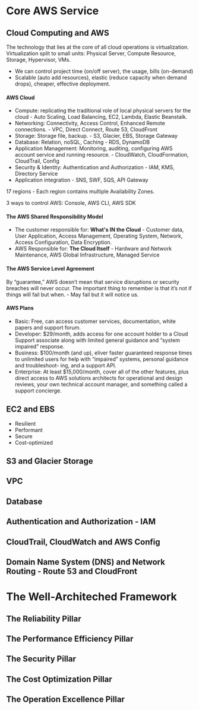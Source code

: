 # Core AWS Service
## Cloud Computing and AWS
The technology that lies at the core of all cloud operations is virtualization.
Virtualization split to small units: Physical Server, Compute Resource, Storage, Hypervisor, VMs.

+ We can control project time (on/off server), the usage, bills (on-demand)
+ Scalable (auto add resources), elastic (reduce capacity when demand drops), cheaper, effective deployment.

#### AWS Cloud
+ Compute: replicating the traditional role of local physical servers for the cloud - Auto Scaling, Load Balancing, EC2, Lambda, Elastic Beanstalk.
+ Networking: Connectivity, Access Control, Enhanced Remote connections. - VPC,
    Direct Connect, Route 53, CloudFront
+ Storage: Storage file, backup. - S3, Glacier, EBS, Storage Gateway
+ Database: Relation, noSQL, Caching - RDS, DynamoDB
+ Application Management: Monitoring, auditing, configuring AWS account service and running resource. - CloudWatch, CloudFormation, CloudTrail, Config
+ Security & Identity: Authentication and Authorization - IAM, KMS, Directory Service
+ Application integration - SNS, SWF, SQS, API Gateway

17 regions - Each region contains multiple Availability Zones.

3 ways to control AWS: Console, AWS CLI, AWS SDK

#### The AWS Shared Responsibility Model
- The customer responsible for: **What's IN the Cloud** - Customer data, User Application, Access Management, Operating System, Network, Access Configuration, Data Encryption.
- AWS Responsible for: **The Cloud Itself** - Hardware and Network Maintenance, AWS Global Infrastructure, Managed Service

#### The AWS Service Level Agreement
By “guarantee,” AWS doesn’t mean that service disruptions or security breaches will never occur.
The important thing to remember is that it’s not if things will fail but when. - May fail but it will notice us.

#### AWS Plans
- Basic: Free, can access customer services, documentation, white papers and support forum.
- Developer: $29/month, adds access for one account holder to a Cloud Support associate along with limited general guidance and “system impaired” response.
- Business: $100/month (and up), eliver faster guaranteed response times to unlimited users for help with “impaired” systems, personal guidance and troubleshoot- ing, and a support API.
- Enterprise: At least $15,000/month, cover all of the other features, plus direct access to AWS solutions architects for operational and design reviews, your own technical account manager, and something called a support concierge.

## EC2 and EBS
- Resilient
- Performant
- Secure
- Cost-optimized

## S3 and Glacier Storage

## VPC

## Database

## Authentication and Authorization - IAM

## CloudTrail, CloudWatch and AWS Config

## Domain Name System (DNS) and Network Routing - Route 53 and CloudFront

# The Well-Architeched Framework

## The Reliability Pillar

## The Performance Efficiency Pillar

## The Security Pillar

## The Cost Optimization Pillar

## The Operation Excellence Pillar
